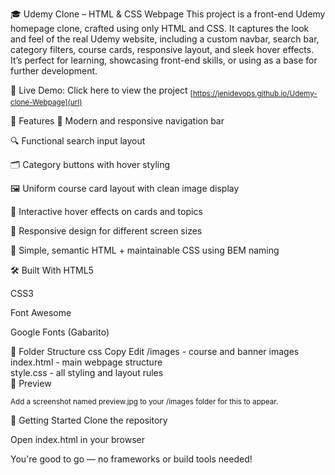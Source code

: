  🎓 Udemy Clone – HTML & CSS Webpage
This project is a front-end Udemy homepage clone, crafted using only HTML and CSS. It captures the look and feel of the real Udemy website, including a custom navbar, search bar, category filters, course cards, responsive layout, and sleek hover effects. It’s perfect for learning, showcasing front-end skills, or using as a base for further development.

🔗 Live Demo: Click here to view the project
<sub>  [https://jenidevops.github.io/Udemy-clone-Webpage](url)</sub>

🌟 Features
🧭 Modern and responsive navigation bar

🔍 Functional search input layout

🗂️ Category buttons with hover styling

🖼️ Uniform course card layout with clean image display

🎯 Interactive hover effects on cards and topics

📱 Responsive design for different screen sizes

🦄 Simple, semantic HTML + maintainable CSS using BEM naming

🛠️ Built With
HTML5

CSS3

Font Awesome

Google Fonts (Gabarito)

📁 Folder Structure
css
Copy
Edit
/images        - course and banner images  
index.html     - main webpage structure  
style.css      - all styling and layout rules  
📸 Preview

<sub>Add a screenshot named preview.jpg to your /images folder for this to appear.</sub>

🚀 Getting Started
Clone the repository

Open index.html in your browser

You're good to go — no frameworks or build tools needed!
